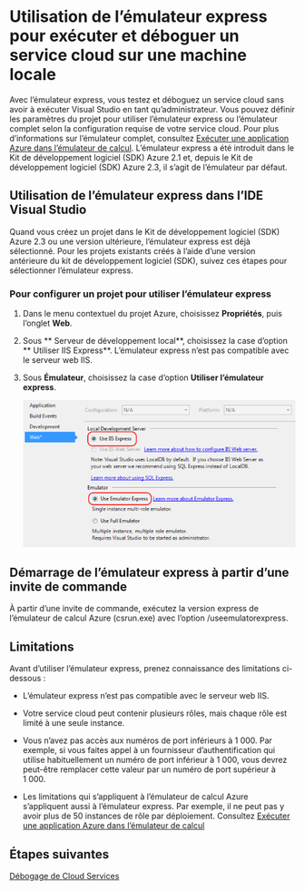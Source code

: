 <properties
   pageTitle="Utilisation de l’émulateur express pour exécuter et déboguer un service cloud sur une machine locale | Microsoft Azure"
   description="Utilisation de l’émulateur express pour exécuter et déboguer un service cloud sur une machine locale"
   services="visual-studio-online"
   documentationCenter="n/a"
   authors="patshea123"
   manager="douge"
   editor="tlee" />
<tags
   ms.service="visual-studio-online"
   ms.devlang="multiple"
   ms.topic="article"
   ms.tgt_pltfrm="multiple"
   ms.workload="na"
   ms.date="08/14/2015"
   ms.author="patshea" />


# Utilisation de l’émulateur express pour exécuter et déboguer un service cloud sur une machine locale

Avec l’émulateur express, vous testez et déboguez un service cloud sans avoir à exécuter Visual Studio en tant qu’administrateur. Vous pouvez définir les paramètres du projet pour utiliser l’émulateur express ou l’émulateur complet selon la configuration requise de votre service cloud. Pour plus d’informations sur l’émulateur complet, consultez [Exécuter une application Azure dans l’émulateur de calcul](../storage/storage-use-emulator.md). L’émulateur express a été introduit dans le Kit de développement logiciel (SDK) Azure 2.1 et, depuis le Kit de développement logiciel (SDK) Azure 2.3, il s’agit de l’émulateur par défaut.

## Utilisation de l’émulateur express dans l’IDE Visual Studio

Quand vous créez un projet dans le Kit de développement logiciel (SDK) Azure 2.3 ou une version ultérieure, l’émulateur express est déjà sélectionné. Pour les projets existants créés à l’aide d’une version antérieure du kit de développement logiciel (SDK), suivez ces étapes pour sélectionner l’émulateur express.

### Pour configurer un projet pour utiliser l’émulateur express

1. Dans le menu contextuel du projet Azure, choisissez **Propriétés**, puis l’onglet **Web**.

1. Sous ** Serveur de développement local**, choisissez la case d’option ** Utiliser IIS Express**. L’émulateur express n’est pas compatible avec le serveur web IIS.

1. Sous **Émulateur**, choisissez la case d’option **Utiliser l’émulateur express**.

    ![Émulateur express](./media/vs-azure-tools-emulator-express-debug-run/IC673363.gif)

## Démarrage de l’émulateur express à partir d’une invite de commande

À partir d’une invite de commande, exécutez la version express de l’émulateur de calcul Azure (csrun.exe) avec l’option /useemulatorexpress.

## Limitations

Avant d’utiliser l’émulateur express, prenez connaissance des limitations ci-dessous :

- L’émulateur express n’est pas compatible avec le serveur web IIS.

- Votre service cloud peut contenir plusieurs rôles, mais chaque rôle est limité à une seule instance.

- Vous n’avez pas accès aux numéros de port inférieurs à 1 000. Par exemple, si vous faites appel à un fournisseur d’authentification qui utilise habituellement un numéro de port inférieur à 1 000, vous devrez peut-être remplacer cette valeur par un numéro de port supérieur à 1 000.

- Les limitations qui s’appliquent à l’émulateur de calcul Azure s’appliquent aussi à l’émulateur express. Par exemple, il ne peut pas y avoir plus de 50 instances de rôle par déploiement. Consultez [Exécuter une application Azure dans l’émulateur de calcul](http://go.microsoft.com/fwlink/p/?LinkId=623050)

## Étapes suivantes

[Débogage de Cloud Services](https://msdn.microsoft.com/library/azure/ee405479.aspx)

<!---HONumber=Sept15_HO4-->